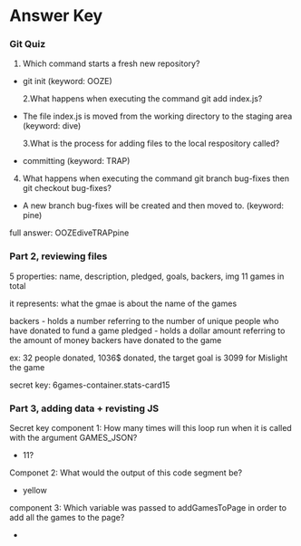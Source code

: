 # Answer Key

### Git Quiz

1. Which command starts a fresh new repository?

- git init (keyword: OOZE)

  2.What happens when executing the command git add index.js?

- The file index.js is moved from the working directory to the staging area (keyword: dive)

  3.What is the process for adding files to the local respository called?

- committing (keyword: TRAP)

4. What happens when executing the command git branch bug-fixes then git checkout bug-fixes?

- A new branch bug-fixes will be created and then moved to. (keyword: pine)

full answer: OOZEdiveTRAPpine

### Part 2, reviewing files

5 properties: name, description, pledged, goals, backers, img
11 games in total

it represents:
what the gmae is about
the name of the games

backers - holds a number referring to the number of unique people who have donated to fund a game
pledged - holds a dollar amount referring to the amount of money backers have donated to the game

ex:
32 people donated, 1036$ donated, the target goal is 3099 for Mislight the game

secret key: 6games-container.stats-card15

### Part 3, adding data + revisting JS

Secret key component 1: How many times will this loop run when it is called with the argument GAMES_JSON?

- 11?

Componet 2: What would the output of this code segment be?

- yellow

component 3: Which variable was passed to addGamesToPage in order to add all the games to the page?

-
